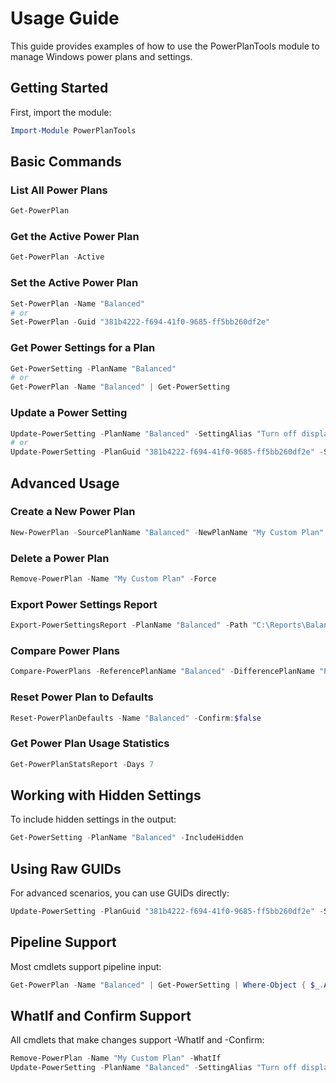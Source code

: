 # Usage Guide

This guide provides examples of how to use the PowerPlanTools module to manage Windows power plans and settings.

## Getting Started

First, import the module:

```powershell
Import-Module PowerPlanTools
```

## Basic Commands

### List All Power Plans

```powershell
Get-PowerPlan
```

### Get the Active Power Plan

```powershell
Get-PowerPlan -Active
```

### Set the Active Power Plan

```powershell
Set-PowerPlan -Name "Balanced"
# or
Set-PowerPlan -Guid "381b4222-f694-41f0-9685-ff5bb260df2e"
```

### Get Power Settings for a Plan

```powershell
Get-PowerSetting -PlanName "Balanced"
# or
Get-PowerPlan -Name "Balanced" | Get-PowerSetting
```

### Update a Power Setting

```powershell
Update-PowerSetting -PlanName "Balanced" -SettingAlias "Turn off display after" -PluggedIn 15 -OnBattery 5
# or
Update-PowerSetting -PlanGuid "381b4222-f694-41f0-9685-ff5bb260df2e" -SettingGuid "7516b95f-f776-4464-8c53-06167f40cc99" -PluggedIn 15 -OnBattery 5
```

## Advanced Usage

### Create a New Power Plan

```powershell
New-PowerPlan -SourcePlanName "Balanced" -NewPlanName "My Custom Plan"
```

### Delete a Power Plan

```powershell
Remove-PowerPlan -Name "My Custom Plan" -Force
```

### Export Power Settings Report

```powershell
Export-PowerSettingsReport -PlanName "Balanced" -Path "C:\Reports\BalancedPlan.json" -Format Json
```

### Compare Power Plans

```powershell
Compare-PowerPlans -ReferencePlanName "Balanced" -DifferencePlanName "Power saver"
```

### Reset Power Plan to Defaults

```powershell
Reset-PowerPlanDefaults -Name "Balanced" -Confirm:$false
```

### Get Power Plan Usage Statistics

```powershell
Get-PowerPlanStatsReport -Days 7
```

## Working with Hidden Settings

To include hidden settings in the output:

```powershell
Get-PowerSetting -PlanName "Balanced" -IncludeHidden
```

## Using Raw GUIDs

For advanced scenarios, you can use GUIDs directly:

```powershell
Update-PowerSetting -PlanGuid "381b4222-f694-41f0-9685-ff5bb260df2e" -SubGroupGuid "0012ee47-9041-4b5d-9b77-535fba8b1442" -SettingGuid "7516b95f-f776-4464-8c53-06167f40cc99" -PluggedIn 15
```

## Pipeline Support

Most cmdlets support pipeline input:

```powershell
Get-PowerPlan -Name "Balanced" | Get-PowerSetting | Where-Object { $_.Alias -like "*display*" } | Update-PowerSetting -PluggedIn 10
```

## WhatIf and Confirm Support

All cmdlets that make changes support -WhatIf and -Confirm:

```powershell
Remove-PowerPlan -Name "My Custom Plan" -WhatIf
Update-PowerSetting -PlanName "Balanced" -SettingAlias "Turn off display after" -PluggedIn 15 -Confirm
```
